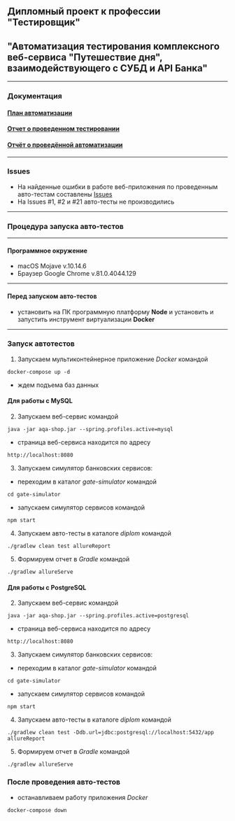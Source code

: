 ## Дипломный проект к профессии "Тестировщик"
## "Автоматизация тестирования комплексного веб-сервиса "Путешествие дня", взаимодействующего с СУБД и API Банка"     
***
### Документация
#### [План автоматизации](https://github.com/AlexanderKachalov/diplom/blob/master/docs/Plan.md)   
#### [Отчет о проведенном тестировании](https://github.com/AlexanderKachalov/diplom/blob/master/docs/Report.md)   
#### [Отчёт о проведённой автоматизации](https://github.com/AlexanderKachalov/diplom/blob/master/docs/Summary.md)      
***  
### Issues   
* На найденные ошибки в работе веб-приложения по проведенным авто-тестам составлены [Issues](https://github.com/AlexanderKachalov/diplom/issues?q=is%3Aissue+is%3Aopen+sort%3Acreated-asc)   
* На Issues #1, #2 и #21 авто-тесты не производились
***   

### Процедура запуска авто-тестов   
---  
#### Программное окружение   
* macOS Mojave v.10.14.6   
* Браузер Google Chrome v.81.0.4044.129    
---   
#### Перед запуском авто-тестов     
* установить на ПК программную платформу **Node** и установить и запустить инструмент виртуализации **Docker**
---
### Запуск автотестов
  1. Запускаем мультиконтейнерное приложение _Docker_ командой   
   ```
   docker-compose up -d
   ```        
   * ждем подъема баз данных    
#### Для работы с MySQL  
  2. Запускаем веб-сервис командой  
   ```
   java -jar aqa-shop.jar --spring.profiles.active=mysql
   ```   
   * страница веб-сервиса находится по адресу   
   ```   
   http://localhost:8080    
   ```   
  3. Запускаем симулятор банковских сервисов:      
   * переходим в каталог _gate-simulator_ командой   
   ```
   cd gate-simulator
   ```  
   * запускаем симулятор сервисов командой   
   ```
   npm start
   ```   
  4. Запускаем авто-тесты в каталоге _diplom_ командой    
  ```
  ./gradlew clean test allureReport   
  ```   
  5. Формируем отчет в _Gradle_ командой   
  ```
  ./gradlew allureServe   
  ```   
#### Для работы с PostgreSQL
  2. Запускаем веб-сервис командой   
  ```  
  java -jar aqa-shop.jar --spring.profiles.active=postgresql
  ```    
   * страница веб-сервиса находится по адресу    
   ```
   http://localhost:8080
   ```   
  3. Запускаем симулятор банковских сервисов:
   * переходим в каталог _gate-simulator_ командой      
   ```
   cd gate-simulator
   ```   
   * запускаем симулятор сервисов командой      
   ```
   npm start
   ```   
  4. Запускаем авто-тесты в каталоге _diplom_ командой     
  ```
  ./gradlew clean test -Ddb.url=jdbc:postgresql://localhost:5432/app allureReport
  ```      
  5. Формируем отчет в _Gradle_ командой 
  ```
  ./gradlew allureServe
  ```   
### После проведения авто-тестов   
 * останавливаем работу приложения _Docker_   
  ```
  docker-compose down
  ```  

  
